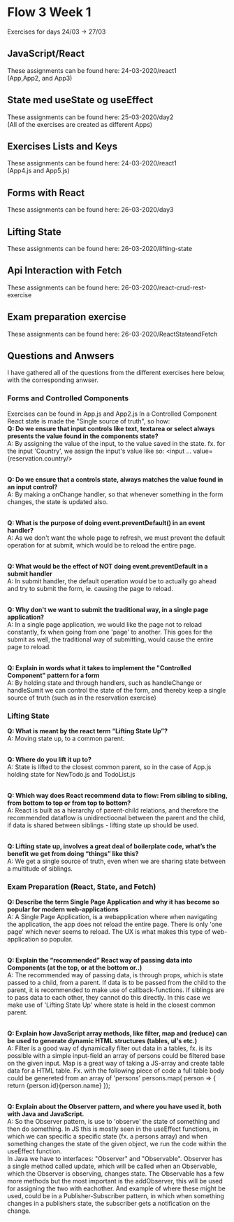 # Flow 3 Week 1
Exercises for days 24/03 -> 27/03

## JavaScript/React
These assignments can be found here: 24-03-2020/react1
<br>(App,App2, and App3)

## State med useState og useEffect
These assignments can be found here: 25-03-2020/day2
<br>(All of the exercises are created as different Apps)

## Exercises Lists and Keys
These assignments can be found here: 24-03-2020/react1
<br>(App4.js and App5.js)

## Forms with React
These assignments can be found here: 26-03-2020/day3

## Lifting State
These assignments can be found here: 26-03-2020/lifting-state

## Api Interaction with Fetch
These assignments can be found here: 26-03-2020/react-crud-rest-exercise

## Exam preparation exercise
These assignments can be found here: 26-03-2020/ReactStateandFetch

## Questions and Anwsers
I have gathered all of the questions from the different exercises here below, with the corresponding anwser.

### Forms and Controlled Components
Exercises can be found in App.js and App2.js
In a Controlled Component React state is made the "Single source of truth", so how:
<br>**Q: Do we ensure that input controls like text, textarea or select always presents the value found in the components state?**
<br>A: By assigning the value of the input, to the value saved in the state. fx. for the input 'Country', we assign the input's value like so: <input ... value={reservation.country/>

<br>**Q: Do we ensure that a controls state, always matches the value found in an input control?**
<br>A: By making a onChange handler, so that whenever something in the form changes, the state is updated also.

<br>**Q: What is the purpose of doing event.preventDefault() in an event handler?**
<br>A: As we don't want the whole page to refresh, we must prevent the default operation for at submit, which would be to reload the entire page.

<br>**Q: What would be the effect of NOT doing event.preventDefault in a submit handler**
<br>A: In submit handler, the default operation would be to actually go ahead and try to submit the form, ie. causing the page to reload.

<br>**Q: Why don't we want to submit the traditional way, in a single page application?**
<br>A: In a single page application, we would like the page not to reload constantly, fx when going from one 'page' to another. This goes for the submit as well, the traditional way of submitting, would cause the entire page to reload.

<br>**Q: Explain in words what it takes to implement the "Controlled Component" pattern for a form**
<br>A: By holding state and through handlers, such as handleChange or handleSumit we can control the state of the form, and thereby keep a single source of truth (such as in the reservation exercise)

### Lifting State 
**Q: What is meant by the react term “Lifting State Up”?**
<br>A: Moving state up, to a common parent.

<br>**Q: Where do you lift it up to?**
<br>A: State is lifted to the closest common parent, so in the case of App.js holding state for NewTodo.js and TodoList.js 

<br>**Q: Which way does React recommend data to flow: From sibling to sibling, from bottom to top or from top to bottom?**
<br>A: React is built as a hierarchy of parent-child relations, and therefore the recommended dataflow is unidirectioonal between the parent and the child, if data is shared between siblings - lifting state up should be used.

<br>**Q: Lifting state up, involves a great deal of boilerplate code, what’s the benefit we get from doing “things” like this?**
<br>A: We get a single source of truth, even when we are sharing state between a multitude of siblings.

### Exam Preparation (React, State, and Fetch)
**Q: Describe the term Single Page Application and why it has become so popular for modern web-applications**
<br>A: A Single Page Application, is a webapplication where when navigating the application, the app does not reload the entire page. There is only 'one page' which never seems to reload. The UX is what makes this type of web-application so popular. 

<br>**Q: Explain the “recommended” React way of passing data into Components (at the top, or at the bottom or..)**
<br>A: The recommended way of passing data, is through props, which is state passed to a child, from a parent. If data is to be passed from the child to the parent, it is recommended to make use of callback-functions. If siblings are to pass data to each other, they cannot do this directly. In this case we make use of 'Lifting State Up' where state is held in the closest common parent.

<br>**Q: Explain how JavaScript array methods, like filter, map and (reduce) can be used to generate dynamic HTML structures (tables, ul's etc.)**
<br>A: Filter is a good way of dynamically filter out data in a tables, fx. is its possible with a simple input-field an array of persons could be filtered base on the given input. Map is a great way of taking a JS-array and create table data for a HTML table. Fx. with the following piece of code a full table body could be genereted from an array of 'persons'
persons.map( person => {
    return <tr><td>{person.id}</td><td>{person.name}</td></tr>
}); 

<br>**Q: Explain about the Observer pattern, and where you have used it, both with Java and JavaScript.**
<br>A: So the Observer pattern, is use to 'observe' the state of something and then do something. In JS this is mostly seen in the useEffect functions, in which we can specific a specific state (fx. a persons array) and when something changes the state of the given object, we run the code within the useEffect function.
<br>
In Java we have to interfaces: "Observer" and "Observable". Observer has a single method called update, which will be called when an Observable, which the Observer is observing, changes state.
The Observable has a few more methods but the most important is the addObserver, this will be used for assigning the two with eachother.
And example of where these might be used, could be in a Publisher-Subscriber pattern, in which when something changes in a publishers state, the subscriber gets a notification on the change.



















